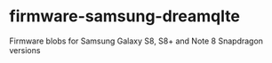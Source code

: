 # firmware-samsung-dreamqlte
Firmware blobs for Samsung Galaxy S8, S8+ and Note 8 Snapdragon versions

